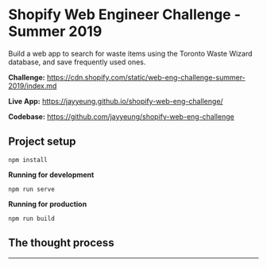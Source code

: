 # Shopify Web Engineer Challenge - Summer 2019

Build a web app to search for waste items using the Toronto Waste Wizard database, and save frequently used ones.

**Challenge:** https://cdn.shopify.com/static/web-eng-challenge-summer-2019/index.md

**Live App:** https://jayyeung.github.io/shopify-web-eng-challenge/

**Codebase:** https://github.com/jayyeung/shopify-web-eng-challenge

## Project setup
```
npm install
```

**Running for development**
```
npm run serve
```

**Running for production**
```
npm run build
```


## The thought process
---
